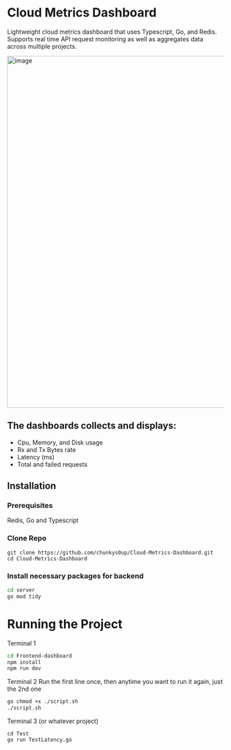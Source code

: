 # Cloud Metrics Dashboard
Lightweight cloud metrics dashboard that uses Typescript, Go, and Redis. Supports real time API request monitoring as well as aggregates data across multiple projects.

<img width="1506" height="818" alt="image" src="https://github.com/user-attachments/assets/524a23b6-2e9c-4348-b6ff-e74954dd20d2" />

## The dashboards collects and displays:
- Cpu, Memory, and Disk usage
- Rx and Tx Bytes rate
- Latency (ms)
- Total and failed requests

## Installation

### Prerequisites
Redis, Go and Typescript

### Clone Repo
```
git clone https://github.com/chunkys0up/Cloud-Metrics-Dashboard.git
cd Cloud-Metrics-Dashboard
```

### Install necessary packages for backend
```bash
cd server
go mod tidy
```

# Running the Project
Terminal 1
```bash
cd Frontend-dashboard
npm install
npm run dev
```

Terminal 2
Run the first line once, then anytime you want to run it again, just the 2nd one
```bash
go chmod +x ./script.sh 
./script.sh
```

Terminal 3 (or whatever project)
```
cd Test
go run TestLatency.go
```








